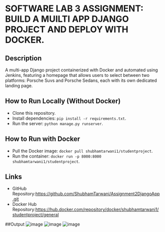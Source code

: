 # SOFTWARE LAB 3 ASSIGNMENT: BUILD A MUILTI APP DJANGO PROJECT AND DEPLOY WITH DOCKER.

## Description
A multi-app Django project containerized with Docker and automated using Jenkins, featuring a homepage that allows users to select between two platforms: Porsche Suvs and Porsche Sedans, each with its own dedicated landing page.

## How to Run Locally (Without Docker)
- Clone this repository.
- Install dependencies: `pip install -r requirements.txt`.
- Run the server: `python manage.py runserver`.

## How to Run with Docker
- Pull the Docker image: `docker pull shubhamtarwani1/studentproject`.
- Run the container: `docker run -p 8000:8000 shubhamtarwani1/studentproject`.

## Links
- GitHub Repository:https://github.com/ShubhamTarwani/Assignment2DjangoApp.git
- Docker Hub Repository:https://hub.docker.com/repository/docker/shubhamtarwani1/studentproject/general

##Output
![image](https://github.com/user-attachments/assets/156e3060-34b6-4868-9ce9-bfc391db1cd3)
![image](https://github.com/user-attachments/assets/b4749a7c-4a42-4c89-b2be-cc07d9cf7fc8)
![image](https://github.com/user-attachments/assets/2e8ab6ea-5217-4e4c-aafc-b3b9c2c241fc)

